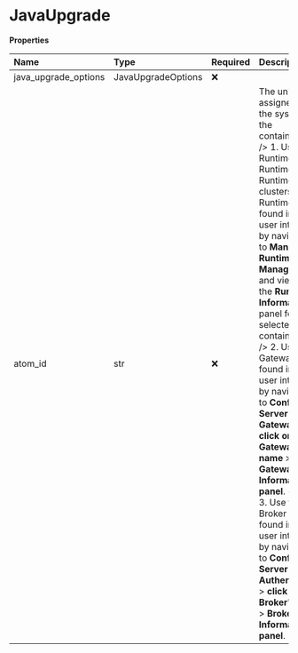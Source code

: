 # JavaUpgrade

**Properties**

| Name                 | Type               | Required | Description                                                                                                                                                                                                                                                                                                                                                                                                                                                                                                                                                                                                                                                                 |
| :------------------- | :----------------- | :------- | :-------------------------------------------------------------------------------------------------------------------------------------------------------------------------------------------------------------------------------------------------------------------------------------------------------------------------------------------------------------------------------------------------------------------------------------------------------------------------------------------------------------------------------------------------------------------------------------------------------------------------------------------------------------------------- |
| java_upgrade_options | JavaUpgradeOptions | ❌       |                                                                                                                                                                                                                                                                                                                                                                                                                                                                                                                                                                                                                                                                             |
| atom_id              | str                | ❌       | The unique ID assigned by the system to the container\<br /\> 1. Use the Runtime ID for Runtimes, Runtime clusters, and Runtime clouds found in the user interface by navigating to **Manage** \> **Runtime Management** and viewing the **Runtime Information** panel for a selected container. \<br /\> 2. Use the Gateway ID found in the user interface by navigating to **Configure Server** \> **Gateways** \> **click on a Gateway's name** \> **Gateway Information panel**. \<br /\> 3. Use the Broker ID found in the user interface by navigating to **Configure Server** \> **Authentication** \> **click on a Broker's name** \> **Broker Information panel**. |

